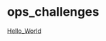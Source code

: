 # ops_challenges

[Hello_World](https://github.com/rdmankin/ops_challenges/blob/main/helloworld.sh)
